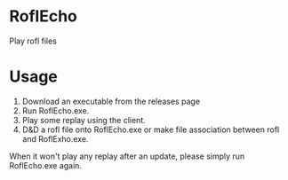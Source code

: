 # RoflEcho
Play rofl files

# Usage

1. Download an executable from the releases page
2. Run RoflEcho.exe.
3. Play some replay using the client.
4. D&D a rofl file onto RoflEcho.exe or make file association between rofl and RoflExho.exe.

When it won't play any replay after an update, please simply run RoflEcho.exe again.
